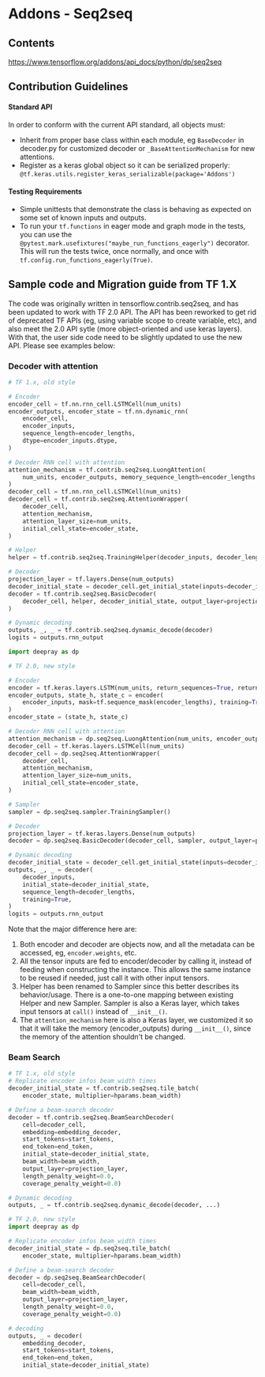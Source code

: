# Addons - Seq2seq

## Contents
https://www.tensorflow.org/addons/api_docs/python/dp/seq2seq

## Contribution Guidelines
#### Standard API
In order to conform with the current API standard, all objects must:
 * Inherit from proper base class within each module, eg `BaseDecoder` in decoder.py for customized
   decoder or `_BaseAttentionMechanism` for new attentions.
 * Register as a keras global object so it can be serialized properly: `@tf.keras.utils.register_keras_serializable(package='Addons')`

#### Testing Requirements
 * Simple unittests that demonstrate the class is behaving as expected on
   some set of known inputs and outputs.
 * To run your `tf.functions` in eager mode and graph mode in the tests, 
   you can use the `@pytest.mark.usefixtures("maybe_run_functions_eagerly")` 
   decorator. This will run the tests twice, once normally, and once
   with `tf.config.run_functions_eagerly(True)`.

## Sample code and Migration guide from TF 1.X
The code was originally written in tensorflow.contrib.seq2seq, and has been updated to work with
TF 2.0 API. The API has been reworked to get rid of deprecated TF APIs (eg, using variable
scope to create variable, etc), and also meet the 2.0 API sytle (more object-oriented and use keras
layers). With that, the user side code need to be slightly updated to use the new API. Please see
examples below:

### Decoder with attention

``` python
# TF 1.x, old style

# Encoder
encoder_cell = tf.nn.rnn_cell.LSTMCell(num_units)
encoder_outputs, encoder_state = tf.nn.dynamic_rnn(
    encoder_cell,
    encoder_inputs,
    sequence_length=encoder_lengths,
    dtype=encoder_inputs.dtype,
)

# Decoder RNN cell with attention
attention_mechanism = tf.contrib.seq2seq.LuongAttention(
    num_units, encoder_outputs, memory_sequence_length=encoder_lengths
)
decoder_cell = tf.nn.rnn_cell.LSTMCell(num_units)
decoder_cell = tf.contrib.seq2seq.AttentionWrapper(
    decoder_cell,
    attention_mechanism,
    attention_layer_size=num_units,
    initial_cell_state=encoder_state,
)

# Helper
helper = tf.contrib.seq2seq.TrainingHelper(decoder_inputs, decoder_lengths)

# Decoder
projection_layer = tf.layers.Dense(num_outputs)
decoder_initial_state = decoder_cell.get_initial_state(inputs=decoder_inputs)
decoder = tf.contrib.seq2seq.BasicDecoder(
    decoder_cell, helper, decoder_initial_state, output_layer=projection_layer
)

# Dynamic decoding
outputs, _, _ = tf.contrib.seq2seq.dynamic_decode(decoder)
logits = outputs.rnn_output
```

``` python
import deepray as dp

# TF 2.0, new style

# Encoder
encoder = tf.keras.layers.LSTM(num_units, return_sequences=True, return_state=True)
encoder_outputs, state_h, state_c = encoder(
    encoder_inputs, mask=tf.sequence_mask(encoder_lengths), training=True
)
encoder_state = (state_h, state_c)

# Decoder RNN cell with attention
attention_mechanism = dp.seq2seq.LuongAttention(num_units, encoder_outputs)
decoder_cell = tf.keras.layers.LSTMCell(num_units)
decoder_cell = dp.seq2seq.AttentionWrapper(
    decoder_cell,
    attention_mechanism,
    attention_layer_size=num_units,
    initial_cell_state=encoder_state,
)

# Sampler
sampler = dp.seq2seq.sampler.TrainingSampler()

# Decoder
projection_layer = tf.keras.layers.Dense(num_outputs)
decoder = dp.seq2seq.BasicDecoder(decoder_cell, sampler, output_layer=projection_layer)

# Dynamic decoding
decoder_initial_state = decoder_cell.get_initial_state(inputs=decoder_inputs)
outputs, _, _ = decoder(
    decoder_inputs,
    initial_state=decoder_initial_state,
    sequence_length=decoder_lengths,
    training=True,
)
logits = outputs.rnn_output
```

Note that the major difference here are:

1. Both encoder and decoder are objects now, and all the metadata can be accessed, eg,
   `encoder.weights`, etc.
1. All the tensor inputs are fed to encoder/decoder by calling it, instead of feeding when constructing
   the instance. This allows the same instance to be reused if needed, just call it with other input
   tensors.
1. Helper has been renamed to Sampler since this better describes its behavior/usage. There is a
   one-to-one mapping between existing Helper and new Sampler. Sampler is also a Keras layer, which
   takes input tensors at `call()` instead of `__init__()`.
1. The `attention_mechanism` here is also a Keras layer, we customized it so that it will take
   the memory (encoder_outputs) during `__init__()`, since the memory of the attention shouldn't be
   changed.

### Beam Search
``` python
# TF 1.x, old style
# Replicate encoder infos beam_width times
decoder_initial_state = tf.contrib.seq2seq.tile_batch(
    encoder_state, multiplier=hparams.beam_width)

# Define a beam-search decoder
decoder = tf.contrib.seq2seq.BeamSearchDecoder(
    cell=decoder_cell,
    embedding=embedding_decoder,
    start_tokens=start_tokens,
    end_token=end_token,
    initial_state=decoder_initial_state,
    beam_width=beam_width,
    output_layer=projection_layer,
    length_penalty_weight=0.0,
    coverage_penalty_weight=0.0)

# Dynamic decoding
outputs, _ = tf.contrib.seq2seq.dynamic_decode(decoder, ...)
```

``` python
# TF 2.0, new style
import deepray as dp

# Replicate encoder infos beam_width times
decoder_initial_state = dp.seq2seq.tile_batch(
    encoder_state, multiplier=hparams.beam_width)

# Define a beam-search decoder
decoder = dp.seq2seq.BeamSearchDecoder(
    cell=decoder_cell,
    beam_width=beam_width,
    output_layer=projection_layer,
    length_penalty_weight=0.0,
    coverage_penalty_weight=0.0)

# decoding
outputs, _ = decoder(
    embedding_decoder,
    start_tokens=start_tokens,
    end_token=end_token,
    initial_state=decoder_initial_state)
```
